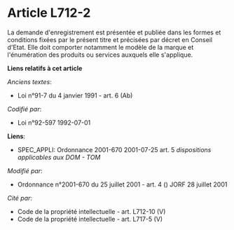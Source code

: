 # Article L712-2

La demande d'enregistrement est présentée et publiée dans les formes et conditions fixées par le présent titre et précisées
par décret en Conseil d'Etat. Elle doit comporter notamment le modèle de la marque et l'énumération des produits ou services
auxquels elle s'applique.

**Liens relatifs à cet article**

_Anciens textes_:

  - Loi n°91-7 du 4 janvier 1991 - art. 6 (Ab)

_Codifié par_:

  - Loi n°92-597 1992-07-01

**Liens**:

  - SPEC_APPLI: Ordonnance 2001-670 2001-07-25 art. 5 *dispositions applicables aux DOM - TOM*

_Modifié par_:

  - Ordonnance n°2001-670 du 25 juillet 2001 - art. 4 () JORF 28 juillet 2001

_Cité par_:

  - Code de la propriété intellectuelle - art. L712-10 (V)
  - Code de la propriété intellectuelle - art. L717-5 (V)
